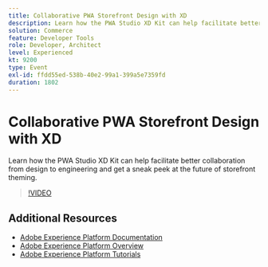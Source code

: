 ```yaml
---
title: Collaborative PWA Storefront Design with XD
description: Learn how the PWA Studio XD Kit can help facilitate better collaboration from design to engineering and get a sneak peek at the future of storefront theming.
solution: Commerce
feature: Developer Tools
role: Developer, Architect
level: Experienced
kt: 9200
type: Event
exl-id: ffdd55ed-538b-40e2-99a1-399a5e7359fd
duration: 1802
---
```

# Collaborative PWA Storefront Design with XD

Learn how the PWA Studio XD Kit can help facilitate better collaboration from design to engineering and get a sneak peek at the future of storefront theming.

>[!VIDEO](https://video.tv.adobe.com/v/337725/?quality=12&learn=on&hidetitle=true)

## Additional Resources

- [Adobe Experience Platform Documentation](https://experienceleague.adobe.com/docs/experience-platform.html)
- [Adobe Experience Platform Overview](https://experienceleague.adobe.com/docs/experience-platform/landing/home.html)
- [Adobe Experience Platform Tutorials](https://experienceleague.adobe.com/docs/platform-learn/tutorials/overview.html?lang=en)
